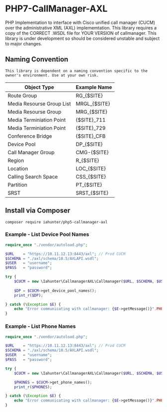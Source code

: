 # PHP7-CallManager-AXL
PHP Implementation to interface with Cisco unified call manager (CUCM) over the administrative XML (AXL) implememtation.
This library requires a copy of the CORRECT .WSDL file for YOUR VERSION of callmanager.
This library is under development so should be considered unstable and subject to major changes.

## Naming Convention

```
This library is dependent on a naming convention specific to the owner's environment. Use at your own risk. 

```

|Object Type|Example Name|
|------------------|--------------------|
|Route Group|RG_{$SITE}  |
|Media Resourse Group List|MRGL_{$SITE}  |
|Media Resourse Group|MRG_{$SITE}  |
|Media Terminiation Point|{$SITE}_711  |
|Media Terminiation Point|{$SITE}_729  |
|Conference Bridge|{$SITE}_CFB  |
|Device Pool|DP_{$SITE}  |
|Call Manager Group|CMG-{$SITE}  |
|Region|R_{$SITE}  |
|Location|LOC_{$SITE}  |
|Calling Search Space|CSS_{$SITE}  |
|Partition|PT_{$SITE}  |
|SRST |SRST_{$SITE}  |


## Install via Composer

```
composer require iahunter/php5-callmanager-axl
```
### Example - List Device Pool Names

```php
require_once "./vendor/autoload.php";                         

$URL    = "https://10.11.12.13:8443/axl"; // Prod CUCM           
$SCHEMA = "./axl/schema/10.5/AXLAPI.wsdl";                 
$USER   = "username";
$PASS   = "password";

try {
    $CUCM = new \Iahunter\CallmanagerAXL\Callmanager($URL, $SCHEMA, $USER, $PASS);
    
    $DP = $CUCM->get_device_pool_names();        
    print_r($DP);                                          

} catch (\Exception $E) {        
    echo "Error communicating with callmanager: {$E->getMessage()}".PHP_EOL;
}
```

### Example - List Phone Names

```php
require_once "./vendor/autoload.php";                         

$URL    = "https://10.11.12.13:8443/axl"; // Prod CUCM           
$SCHEMA = "./axl/schema/10.5/AXLAPI.wsdl";                 
$USER   = "username";
$PASS   = "password";

try {
    $CUCM = new \Iahunter\CallmanagerAXL\Callmanager($URL, $SCHEMA, $USER, $PASS);

    $PHONES = $CUCM->get_phone_names();        
    print_r($PHONES);                                          

} catch (\Exception $E) {        
    echo "Error communicating with callmanager: {$E->getMessage()}".PHP_EOL;
}
```
